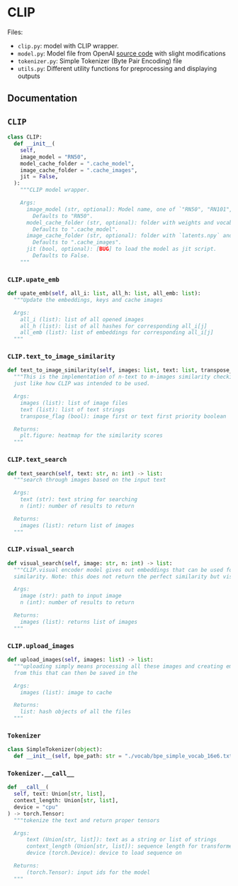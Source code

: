 # CLIP

Files:
- `clip.py`: model with CLIP wrapper.
- `model.py`: Model file from OpenAI [source code](https://github.com/openai/CLIP/blob/main/clip/model.py) with slight modifications
- `tokenizer.py`: Simple Tokenizer (Byte Pair Encoding) file
- `utils.py`: Different utility functions for preprocessing and displaying outputs

## Documentation

## `CLIP`

```python
class CLIP:
  def __init__(
    self,
    image_model = "RN50",
    model_cache_folder = ".cache_model",
    image_cache_folder = ".cache_images",
    jit = False,
  ):
    """CLIP model wrapper.

    Args:
      image_model (str, optional): Model name, one of `"RN50", "RN101", "RN50x4", "ViT-B/32"`.
        Defaults to "RN50".
      model_cache_folder (str, optional): folder with weights and vocab file.
        Defaults to ".cache_model".
      image_cache_folder (str, optional): folder with `latents.npy` and `image_keys.p`.
        Defaults to ".cache_images".
      jit (bool, optional): [BUG] to load the model as jit script.
        Defaults to False.
    """
```

### `CLIP.upate_emb`

```python
def upate_emb(self, all_i: list, all_h: list, all_emb: list):
  """Update the embeddings, keys and cache images

  Args:
    all_i (list): list of all opened images
    all_h (list): list of all hashes for corresponding all_i[j]
    all_emb (list): list of embeddings for corresponding all_i[j]
  """
```

### `CLIP.text_to_image_similarity`

```python
def text_to_image_similarity(self, images: list, text: list, transpose_flag: bool):
  """This is the implementation of n-text to m-images similarity checking
  just like how CLIP was intended to be used.

  Args:
    images (list): list of image files
    text (list): list of text strings
    transpose_flag (bool): image first or text first priority boolean

  Returns:
    plt.figure: heatmap for the similarity scores
  """
```

### `CLIP.text_search`

```python
def text_search(self, text: str, n: int) -> list:
  """search through images based on the input text

  Args:
    text (str): text string for searching
    n (int): number of results to return

  Returns:
    images (list): return list of images
  """
```

### `CLIP.visual_search`

```python
def visual_search(self, image: str, n: int) -> list:
  """CLIP.visual encoder model gives out embeddings that can be used for visual
  similarity. Note: this does not return the perfect similarity but visual similarity.

  Args:
    image (str): path to input image
    n (int): number of results to return

  Returns:
    images (list): returns list of images
  """
```

### `CLIP.upload_images`

```python
def upload_images(self, images: list) -> list:
  """uploading simply means processing all these images and creating embeddings
  from this that can then be saved in the 

  Args:
    images (list): image to cache

  Returns:
    list: hash objects of all the files
  """
```

### `Tokenizer`

```python
class SimpleTokenizer(object):
  def __init__(self, bpe_path: str = "./vocab/bpe_simple_vocab_16e6.txt.gz"):
```


### `Tokenizer.__call__`

```python
def __call__(
  self, text: Union[str, list],
  context_length: Union[str, list],
  device = "cpu"
) -> torch.Tensor:
  """tokenize the text and return proper tensors

  Args:
      text (Union[str, list]): text as a string or list of strings
      context_length (Union[str, list]): sequence length for transformer
      device (torch.Device): device to load sequence on 

  Returns:
      (torch.Tensor): input ids for the model
  """
```